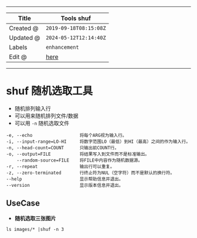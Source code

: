 -----

| Title     | Tools shuf                                          |
| --------- | --------------------------------------------------- |
| Created @ | `2019-09-18T08:15:08Z`                              |
| Updated @ | `2024-05-12T12:14:40Z`                              |
| Labels    | `enhancement`                                       |
| Edit @    | [here](https://github.com/junxnone/linux/issues/28) |

-----

# shuf 随机选取工具

  - 随机排列输入行
  - 可以用来随机排列文件/数据
  - 可以用 `-n` 随机选取文件

<!-- end list -->

    -e, --echo                  将每个ARG视为输入行。
    -i, --input-range=LO-HI     将数字范围LO（最低）到HI（最高）之间的作为输入行。
    -n, --head-count=COUNT      只输出前COUNT行。
    -o, --output=FILE           将结果写入到文件而不是标准输出。
        --random-source=FILE    将FILE中内容作为随机数据源。
    -r, --repeat                输出行可以重复。
    -z, --zero-terminated       行终止符为NUL（空字符）而不是默认的换行符。
    --help                      显示帮助信息并退出。
    --version                   显示版本信息并退出。

## UseCase

  - **随机选取三张图片**

<!-- end list -->

    ls images/* |shuf -n 3
